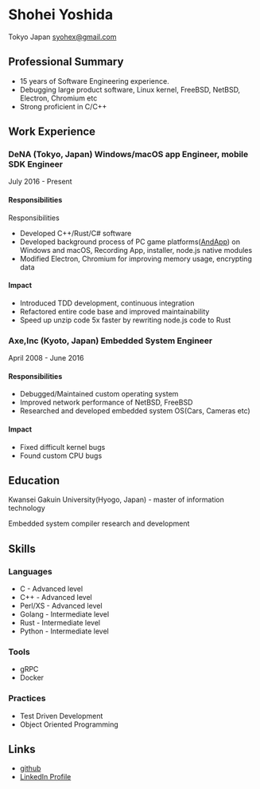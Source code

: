 # Shohei Yoshida

Tokyo Japan
syohex@gmail.com

## Professional Summary

- 15 years of Software Engineering experience.
- Debugging large product software, Linux kernel, FreeBSD, NetBSD, Electron, Chromium etc
- Strong proficient in C/C++

## Work Experience

### DeNA (Tokyo, Japan) Windows/macOS app Engineer, mobile SDK Engineer

July 2016 - Present

#### Responsibilities

Responsibilities
- Developed C++/Rust/C# software
- Developed background process of PC game platforms([AndApp](https://www.andapp.jp/)) on Windows and macOS, Recording App, installer, node.js native modules
- Modified Electron, Chromium for improving memory usage, encrypting data

#### Impact

- Introduced TDD development, continuous integration
- Refactored entire code base and improved maintainability
- Speed up unzip code 5x faster by rewriting node.js code to Rust


### Axe,Inc (Kyoto, Japan) Embedded System Engineer

April 2008 - June 2016

#### Responsibilities

- Debugged/Maintained custom operating system
- Improved network performance of NetBSD, FreeBSD
- Researched and developed embedded system OS(Cars, Cameras etc)

#### Impact

- Fixed difficult kernel bugs
- Found custom CPU bugs

## Education

Kwansei Gakuin University(Hyogo, Japan) - master of information technology

Embedded system compiler research and development

## Skills

### Languages

- C - Advanced level
- C++ - Advanced level
- Perl/XS - Advanced level
- Golang - Intermediate level
- Rust - Intermediate level
- Python - Intermediate level

### Tools

- gRPC
- Docker

### Practices

- Test Driven Development
- Object Oriented Programming

## Links

- [github](https://github.com/syohex)
- [LinkedIn Profile](https://www.linkedin.com/in/shohei-yoshida-3b7bb364/)
